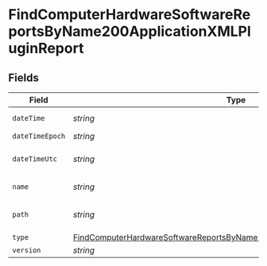 # FindComputerHardwareSoftwareReportsByName200ApplicationXMLPluginReport


## Fields

| Field                                                                                                                                                                               | Type                                                                                                                                                                                | Required                                                                                                                                                                            | Description                                                                                                                                                                         | Example                                                                                                                                                                             |
| ----------------------------------------------------------------------------------------------------------------------------------------------------------------------------------- | ----------------------------------------------------------------------------------------------------------------------------------------------------------------------------------- | ----------------------------------------------------------------------------------------------------------------------------------------------------------------------------------- | ----------------------------------------------------------------------------------------------------------------------------------------------------------------------------------- | ----------------------------------------------------------------------------------------------------------------------------------------------------------------------------------- |
| `dateTime`                                                                                                                                                                          | *string*                                                                                                                                                                            | :heavy_minus_sign:                                                                                                                                                                  | N/A                                                                                                                                                                                 | 2017-07-07 18:37:04                                                                                                                                                                 |
| `dateTimeEpoch`                                                                                                                                                                     | *string*                                                                                                                                                                            | :heavy_minus_sign:                                                                                                                                                                  | N/A                                                                                                                                                                                 | 1499470624555                                                                                                                                                                       |
| `dateTimeUtc`                                                                                                                                                                       | *string*                                                                                                                                                                            | :heavy_minus_sign:                                                                                                                                                                  | N/A                                                                                                                                                                                 | 2017-07-07T18:37:04.555-0500                                                                                                                                                        |
| `name`                                                                                                                                                                              | *string*                                                                                                                                                                            | :heavy_minus_sign:                                                                                                                                                                  | N/A                                                                                                                                                                                 | Quartz Composer.webplugin                                                                                                                                                           |
| `path`                                                                                                                                                                              | *string*                                                                                                                                                                            | :heavy_minus_sign:                                                                                                                                                                  | N/A                                                                                                                                                                                 | /Library/Internet Plug-Ins/Quartz Composer.webplugin                                                                                                                                |
| `type`                                                                                                                                                                              | [FindComputerHardwareSoftwareReportsByName200ApplicationXMLPluginReportType](../../models/operations/findcomputerhardwaresoftwarereportsbyname200applicationxmlpluginreporttype.md) | :heavy_minus_sign:                                                                                                                                                                  | N/A                                                                                                                                                                                 |                                                                                                                                                                                     |
| `version`                                                                                                                                                                           | *string*                                                                                                                                                                            | :heavy_minus_sign:                                                                                                                                                                  | N/A                                                                                                                                                                                 | 1.4                                                                                                                                                                                 |